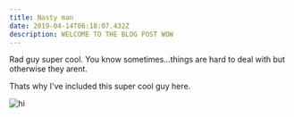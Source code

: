 ```yaml
---
title: Nasty man
date: 2019-04-14T06:18:07.432Z
description: WELCOME TO THE BLOG POST WOW
---
```

Rad guy super cool. You know sometimes...things are hard to deal with but otherwise they arent. 

Thats why I've included this super cool guy here. 

![hi](/img/about-direct-sourcing.jpg "MY SPECIAL FRIEND")
